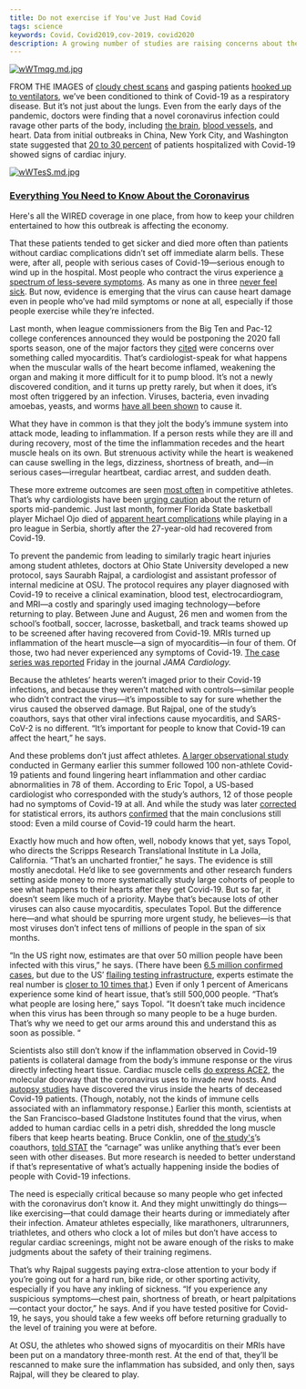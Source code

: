 ```yaml
---
title: Do not exercise if You've Just Had Covid
tags: science
keywords: Covid，Covid2019,cov-2019，covid2020
description: A growing number of studies are raising concerns about the coronavirus’ long-term effects on the heart. Athletes especially need to heed the warnings.
---
```


[![wWTmqg.md.jpg](https://s1.ax1x.com/2020/09/17/wWTmqg.md.jpg)](https://imgchr.com/i/wWTmqg)

FROM THE IMAGES of [cloudy chest scans](https://www.wired.com/story/chinese-hospitals-deploy-ai-help-diagnose-covid-19/) and gasping patients [hooked up to ventilators](https://www.wired.com/story/race-build-more-ventilators-coronavirus/), we’ve been conditioned to think of Covid-19 as a respiratory disease. But it’s not just about the lungs. Even from the early days of the pandemic, doctors were finding that a novel coronavirus infection could ravage other parts of the body, including [the brain](https://www.wired.com/story/what-does-covid-19-do-to-your-brain/), [blood vessels](https://www.wired.com/story/covid-19s-scary-blood-clots-arent-that-surprising/https://www.wired.com/story/covid-19s-scary-blood-clots-arent-that-surprising/), and heart. Data from initial outbreaks in China, New York City, and Washington state suggested that [20 to 30 percent](https://www.heartrhythmjournal.com/article/S1547-5271(20)30625-1/fulltext#tbl1) of patients hospitalized with Covid-19 showed signs of cardiac injury.

[![wWTesS.md.jpg](https://s1.ax1x.com/2020/09/17/wWTesS.md.jpg)](https://imgchr.com/i/wWTesS)

### [Everything You Need to Know About the Coronavirus](https://www.wired.com/story/coronavirus-guide-faq-advice)

Here's all the WIRED coverage in one place, from how to keep your children entertained to how this outbreak is affecting the economy. 

That these patients tended to get sicker and died more often than patients without cardiac complications didn’t set off immediate alarm bells. These were, after all, people with serious cases of Covid-19—serious enough to wind up in the hospital. Most people who contract the virus experience [a spectrum of less-severe symptoms](https://www.wired.com/story/why-does-covid-19-make-some-people-so-sick-ask-their-dna/). As many as one in three [never feel sick](https://www.wired.com/story/whats-confusing-about-calling-covid-19-cases-asymptomatic/). But now, evidence is emerging that the virus can cause heart damage even in people who’ve had mild symptoms or none at all, especially if those people exercise while they’re infected.

Last month, when league commissioners from the Big Ten and Pac-12 college conferences announced they would be postponing the 2020 fall sports season, one of the major factors they [cited](https://www.nbcsports.com/washington/maryland-terps/how-myocarditis-factored-big-ten-and-pac-12-postponement-fall-sports) were concerns over something called myocarditis. That’s cardiologist-speak for what happens when the muscular walls of the heart become inflamed, weakening the organ and making it more difficult for it to pump blood. It’s not a newly discovered condition, and it turns up pretty rarely, but when it does, it’s most often triggered by an infection. Viruses, bacteria, even invading amoebas, yeasts, and worms [have all been shown](https://www.ncbi.nlm.nih.gov/pmc/articles/PMC5951175/) to cause it.

What they have in common is that they jolt the body’s immune system into attack mode, leading to inflammation. If a person rests while they are ill and during recovery, most of the time the inflammation recedes and the heart muscle heals on its own. But strenuous activity while the heart is weakened can cause swelling in the legs, dizziness, shortness of breath, and—in serious cases—irregular heartbeat, cardiac arrest, and sudden death.

These more extreme outcomes are seen [most often](https://www.ncbi.nlm.nih.gov/pmc/articles/PMC2923123/) in competitive athletes. That’s why cardiologists have been [urging caution](https://www.washingtonpost.com/sports/2020/08/08/athletes-coronavirus-heart-complications/) about the return of sports mid-pandemic. Just last month, former Florida State basketball player Michael Ojo died of [apparent heart complications](https://www.scientificamerican.com/article/covid-19-can-wreck-your-heart-even-if-you-havent-had-any-symptoms/) while playing in a pro league in Serbia, shortly after the 27-year-old had recovered from Covid-19.

To prevent the pandemic from leading to similarly tragic heart injuries among student athletes, doctors at Ohio State University developed a new protocol, says Saurabh Rajpal, a cardiologist and assistant professor of internal medicine at OSU. The protocol requires any player diagnosed with Covid-19 to receive a clinical examination, blood test, electrocardiogram, and MRI—a costly and sparingly used imaging technology—before returning to play. Between June and August, 26 men and women from the school’s football, soccer, lacrosse, basketball, and track teams showed up to be screened after having recovered from Covid-19. MRIs turned up inflammation of the heart muscle—a sign of myocarditis—in four of them. Of those, two had never experienced any symptoms of Covid-19. [The case series was reported](https://jamanetwork.com/journals/jamacardiology/fullarticle/2770645) Friday in the journal *JAMA Cardiology.*

Because the athletes’ hearts weren’t imaged prior to their Covid-19 infections, and because they weren’t matched with controls—similar people who didn’t contract the virus—it’s impossible to say for sure whether the virus caused the observed damage. But Rajpal, one of the study’s coauthors, says that other viral infections cause myocarditis, and SARS-CoV-2 is no different. “It’s important for people to know that Covid-19 can affect the heart,” he says.

And these problems don’t just affect athletes. [A larger observational study](https://jamanetwork.com/journals/jamacardiology/fullarticle/2768916?guestAccessKey=698ebd4c-5c29-4069-9ef6-8839bcbc07de&utm_source=For_The_Media&utm_medium=referral&utm_campaign=ftm_links&utm_content=tfl&utm_term=072720) conducted in Germany earlier this summer followed 100 non-athlete Covid-19 patients and found lingering heart inflammation and other cardiac abnormalities in 78 of them. According to Eric Topol, a US-based cardiologist who corresponded with the study’s authors, 12 of those people had no symptoms of Covid-19 at all. And while the study was later [corrected](https://jamanetwork.com/journals/jamacardiology/fullarticle/2770024) for statistical errors, its authors [confirmed](https://jamanetwork.com/journals/jamacardiology/fullarticle/2770026) that the main conclusions still stood: Even a mild course of Covid-19 could harm the heart.

Exactly how much and how often, well, nobody knows that yet, says Topol, who directs the Scripps Research Translational Institute in La Jolla, California. “That’s an uncharted frontier,” he says. The evidence is still mostly anecdotal. He’d like to see governments and other research funders setting aside money to more systematically study large cohorts of people to see what happens to their hearts after they get Covid-19. But so far, it doesn’t seem like much of a priority. Maybe that’s because lots of other viruses can also cause myocarditis, speculates Topol. But the difference here—and what should be spurring more urgent study, he believes—is that most viruses don’t infect tens of millions of people in the span of six months.

“In the US right now, estimates are that over 50 million people have been infected with this virus,” he says. (There have been [6.5 million confirmed cases](https://coronavirus.jhu.edu/), but due to the US’ [flailing testing infrastructure](https://www.wired.com/story/the-us-is-disastrously-behind-in-covid-19-testing-again/), experts estimate the real number is [closer to 10 times that](https://time.com/5859790/cdc-coronavirus-estimates/).) Even if only 1 percent of Americans experience some kind of heart issue, that’s still 500,000 people. “That’s what people are losing here,” says Topol. “It doesn’t take much incidence when this virus has been through so many people to be a huge burden. That’s why we need to get our arms around this and understand this as soon as possible. “

Scientists also still don’t know if the inflammation observed in Covid-19 patients is collateral damage from the body’s immune response or the virus directly infecting heart tissue. Cardiac muscle cells [do express ACE2](https://www.wired.com/story/meet-ace2-the-enzyme-at-the-center-of-the-covid-19-mystery/), the molecular doorway that the coronavirus uses to invade new hosts. And [autopsy studies](https://jamanetwork.com/journals/jamacardiology/fullarticle/2768914) have discovered the virus inside the hearts of deceased Covid-19 patients. (Though, notably, not the kinds of immune cells associated with an inflammatory response.) Earlier this month, scientists at the San Francisco–based Gladstone Institutes found that the virus, when added to human cardiac cells in a petri dish, shredded the long muscle fibers that keep hearts beating. Bruce Conklin, one of [the study's](https://www.biorxiv.org/content/10.1101/2020.08.25.265561v1)’s coauthors, [told STAT](https://www.statnews.com/2020/09/04/carnage-in-lab-dish-shows-how-coronavirus-may-damage-heart/) the “carnage” was unlike anything that’s ever been seen with other diseases. But more research is needed to better understand if that’s representative of what’s actually happening inside the bodies of people with Covid-19 infections.

The need is especially critical because so many people who get infected with the coronavirus don’t know it. And they might unwittingly do things—like exercising—that could damage their hearts during or immediately after their infection. Amateur athletes especially, like marathoners, ultrarunners, triathletes, and others who clock a lot of miles but don’t have access to regular cardiac screenings, might not be aware enough of the risks to make judgments about the safety of their training regimens.

That’s why Rajpal suggests paying extra-close attention to your body if you’re going out for a hard run, bike ride, or other sporting activity, especially if you have any inkling of sickness. “If you experience any suspicious symptoms—chest pain, shortness of breath, or heart palpitations—contact your doctor,” he says. And if you have tested positive for Covid-19, he says, you should take a few weeks off before returning gradually to the level of training you were at before.

At OSU, the athletes who showed signs of myocarditis on their MRIs have been put on a mandatory three-month rest. At the end of that, they’ll be rescanned to make sure the inflammation has subsided, and only then, says Rajpal, will they be cleared to play.